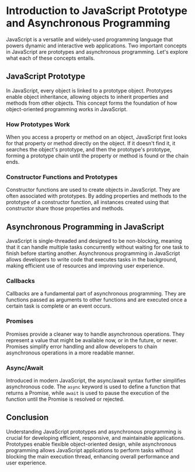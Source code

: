 # Introduction to JavaScript Prototype and Asynchronous Programming

JavaScript is a versatile and widely-used programming language that powers
dynamic and interactive web applications. Two important concepts in JavaScript
are prototypes and asynchronous programming. Let's explore what each of these
concepts entails.

## JavaScript Prototype

In JavaScript, every object is linked to a prototype object. Prototypes enable
object inheritance, allowing objects to inherit properties and methods from
other objects. This concept forms the foundation of how object-oriented
programming works in JavaScript.

### How Prototypes Work

When you access a property or method on an object, JavaScript first looks for
that property or method directly on the object. If it doesn't find it, it
searches the object's prototype, and then the prototype's prototype, forming a
prototype chain until the property or method is found or the chain ends.

### Constructor Functions and Prototypes

Constructor functions are used to create objects in JavaScript. They are often
associated with prototypes. By adding properties and methods to the prototype of
a constructor function, all instances created using that constructor share those
properties and methods.

## Asynchronous Programming in JavaScript

JavaScript is single-threaded and designed to be non-blocking, meaning that it
can handle multiple tasks concurrently without waiting for one task to finish
before starting another. Asynchronous programming in JavaScript allows
developers to write code that executes tasks in the background, making efficient
use of resources and improving user experience.

### Callbacks

Callbacks are a fundamental part of asynchronous programming. They are functions
passed as arguments to other functions and are executed once a certain task is
complete or an event occurs.

### Promises

Promises provide a cleaner way to handle asynchronous operations. They represent
a value that might be available now, or in the future, or never. Promises
simplify error handling and allow developers to chain asynchronous operations in
a more readable manner.

### Async/Await

Introduced in modern JavaScript, the async/await syntax further simplifies
asynchronous code. The `async` keyword is used to define a function that returns
a Promise, while `await` is used to pause the execution of the function until
the Promise is resolved or rejected.

## Conclusion

Understanding JavaScript prototypes and asynchronous programming is crucial for
developing efficient, responsive, and maintainable applications. Prototypes
enable flexible object-oriented design, while asynchronous programming allows
JavaScript applications to perform tasks without blocking the main execution
thread, enhancing overall performance and user experience.
